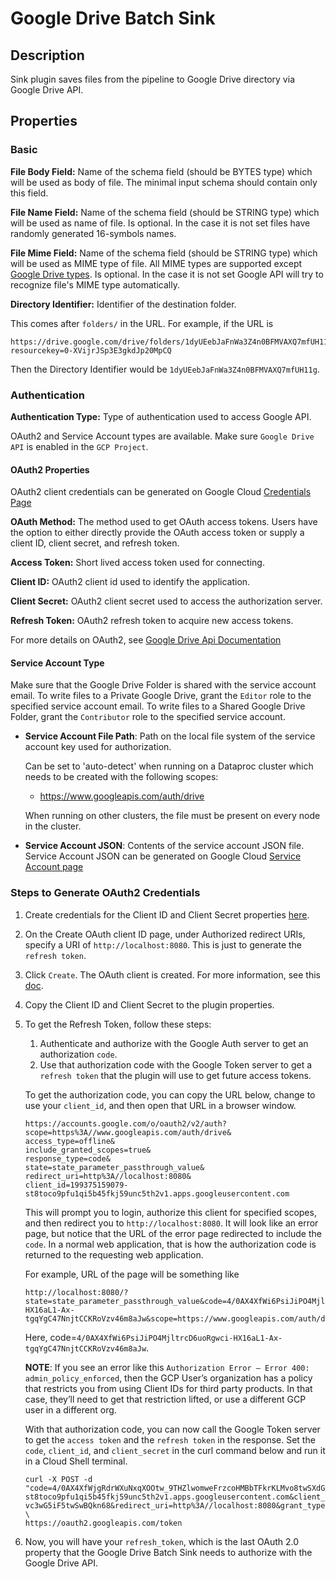# Google Drive Batch Sink


Description
-----------
Sink plugin saves files from the pipeline to Google Drive directory via Google Drive API.

Properties
----------

### Basic

**File Body Field:** Name of the schema field (should be BYTES type) which will be used as body of file.
The minimal input schema should contain only this field.

**File Name Field:** Name of the schema field (should be STRING type) which will be used as name of file. 
Is optional. In the case it is not set files have randomly generated 16-symbols names.

**File Mime Field:** Name of the schema field (should be STRING type) which will be used as MIME type of file. 
All MIME types are supported except [Google Drive types](https://developers.google.com/drive/api/v3/mime-types).
Is optional. In the case it is not set Google API will try to recognize file's MIME type automatically.

**Directory Identifier:** Identifier of the destination folder.

This comes after `folders/` in the URL. For example, if the URL is
```
https://drive.google.com/drive/folders/1dyUEebJaFnWa3Z4n0BFMVAXQ7mfUH11g?resourcekey=0-XVijrJSp3E3gkdJp20MpCQ
```
Then the Directory Identifier would be `1dyUEebJaFnWa3Z4n0BFMVAXQ7mfUH11g`.

### Authentication

**Authentication Type:** Type of authentication used to access Google API.

OAuth2 and Service Account types are available.
Make sure `Google Drive API` is enabled in the `GCP Project`.

#### OAuth2 Properties

OAuth2 client credentials can be generated on Google Cloud
[Credentials Page](https://console.cloud.google.com/apis/credentials)

**OAuth Method:** The method used to get OAuth access tokens. Users have the option to either directly provide
the OAuth access token or supply a client ID, client secret, and refresh token.

**Access Token:** Short lived access token used for connecting.

**Client ID:** OAuth2 client id used to identify the application.

**Client Secret:** OAuth2 client secret used to access the authorization server.

**Refresh Token:** OAuth2 refresh token to acquire new access tokens.

For more details on OAuth2, see [Google Drive Api Documentation](https://developers.google.com/drive/api/v3/about-auth)

#### Service Account Type

Make sure that the Google Drive Folder is shared with the service account email. 
To write files to a Private Google Drive, grant the `Editor` role to the
specified service account email. To write files to a Shared Google Drive Folder, grant the `Contributor` role to the
specified service account.

* **Service Account File Path**: Path on the local file system of the service account key used for
  authorization.

  Can be set to 'auto-detect' when running on a Dataproc cluster which needs to be 
  created with the following scopes: 
  * https://www.googleapis.com/auth/drive

  When running on other clusters, the file must be present on every node in the cluster.

* **Service Account JSON**: Contents of the service account JSON file. Service Account JSON can be generated on Google Cloud
  [Service Account page](https://console.cloud.google.com/iam-admin/serviceaccounts) 
  

### Steps to Generate OAuth2 Credentials
1. Create credentials for the Client ID and Client Secret properties [here](https://console.cloud.google.com/apis/credentials).
2. On the Create OAuth client ID page, under Authorized redirect URIs, specify a URI of `http://localhost:8080`.
   This is just to generate the `refresh token`.
3. Click `Create`. The OAuth client is created. For more information, see this [doc](https://developers.google.com/adwords/api/docs/guides/authentication#webapp).
4. Copy the Client ID and Client Secret to the plugin properties.
5. To get the Refresh Token, follow these steps:
   1. Authenticate and authorize with the Google Auth server to get an authorization `code`.
   2. Use that authorization code with the Google Token server to get a `refresh token` that the plugin will use to get future access tokens.

   To get the authorization code, you can copy the URL below, change to use your `client_id`, and
   then open that URL in a browser window.
   ```    
   https://accounts.google.com/o/oauth2/v2/auth?
   scope=https%3A//www.googleapis.com/auth/drive&
   access_type=offline&
   include_granted_scopes=true&
   response_type=code&                  
   state=state_parameter_passthrough_value&
   redirect_uri=http%3A//localhost:8080&
   client_id=199375159079-st8toco9pfu1qi5b45fkj59unc5th2v1.apps.googleusercontent.com
   ```
   This will prompt you to login, authorize this client for specified scopes,
   and then redirect you to `http://localhost:8080`. It will look like an error page,
   but notice that the URL of the error page redirected to include the `code`.
   In a normal web application, that is how the authorization code is returned to the requesting web application.
   
   For example, URL of the page will be something like
   ```
   http://localhost:8080/?state=state_parameter_passthrough_value&code=4/0AX4XfWi6PsiJiPO4MjltrcD6uoRgwci-HX16aL1-Ax-tgqYgC47NnjtCCKRoVzv46m8aJw&scope=https://www.googleapis.com/auth/drive
   ```
   Here, code=`4/0AX4XfWi6PsiJiPO4MjltrcD6uoRgwci-HX16aL1-Ax-tgqYgC47NnjtCCKRoVzv46m8aJw`.

   **NOTE**: If you see an error like this `Authorization Error — Error 400: admin_policy_enforced`,
   then the GCP User’s organization has a policy that restricts you from using Client IDs for third party products.
   In that case, they’ll need to get that restriction lifted, or use a different GCP user in a different org.
   
   With that authorization code, you can now call the Google Token server to get the `access token` and
   the `refresh token` in the response. Set the `code`, `client_id`, and `client_secret` in the curl command below and
   run it in a Cloud Shell terminal.
   ```
   curl -X POST -d "code=4/0AX4XfWjgRdrWXuNxqXOOtw_9THZlwomweFrzcoHMBbTFkrKLMvo8twSXdGT9JramIYq86w&client_id=199375159079-st8toco9pfu1qi5b45fkj59unc5th2v1.apps.googleusercontent.com&client_secret=q2zQ-vc3wG5iF5twSwBQkn68&redirect_uri=http%3A//localhost:8080&grant_type=authorization_code&access_type=offline" \
   https://oauth2.googleapis.com/token
   ```
6. Now, you will have your `refresh_token`, which is the last OAuth 2.0 property that the Google Drive Batch Sink needs
   to authorize with the Google Drive API.